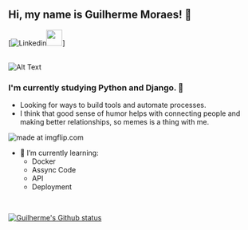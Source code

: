 ## Hi, my name is Guilherme Moraes! 🤠

[![Linkedin]<img height="32" width="32" src="https://cdn.jsdelivr.net/npm/simple-icons@v4/icons/linkedin.svg" />]
<br/>
<br/>

![Alt Text](https://i.imgflip.com/1tlr1p.gif)

### I'm currently studying Python and Django. 🐍
- Looking for ways to build tools and automate processes. 
- I think that good sense of humor helps with connecting people and making better relationships, so memes is a thing with me.

<img src="https://i.imgflip.com/4w8o82.jpg" title="made at imgflip.com"/>

- 🌱 I’m currently learning:
  * Docker
  * Assync Code
  * API
  * Deployment

</br>

[![Guilherme's Github status](https://github-readme-stats.vercel.app/api?username=DefRuivo)](https://github.com/anuraghazra/github-readme-stats)


[Linkedin]: https://www.linkedin.com/in/guilherme-de-matos-moraes-b471a23a/
